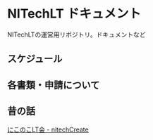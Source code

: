 # NITechLT ドキュメント
NITechLTの運営用リポジトリ。ドキュメントなど
## スケジュール
## 各書類・申請について
## 昔の話
[にこのこLT会 - nitechCreate](https://scrapbox.io/nitechCreate/%E3%81%AB%E3%81%93%E3%81%AE%E3%81%93LT%E4%BC%9A)

